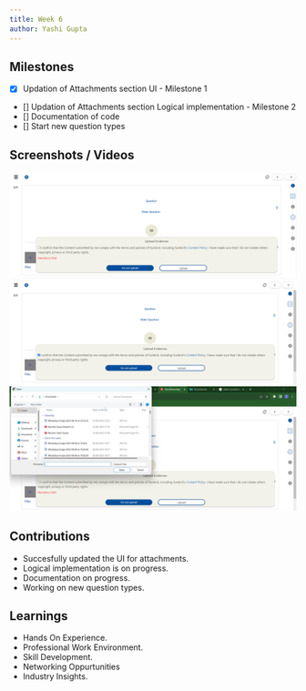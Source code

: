 ```yaml
---
title: Week 6
author: Yashi Gupta
---
```


## Milestones
- [x] Updation of Attachments section UI - Milestone 1
- [] Updation of Attachments section Logical implementation - Milestone 2
- [] Documentation of code
- [] Start new question types

## Screenshots / Videos 
![Alt text](<../../../../../images/Screenshot 2023-08-11 201658.png>)
![Alt text](<../../../../../images/Screenshot 2023-08-11 201718.png>)
![Alt text](<../../../../../images/Screenshot 2023-08-11 201728.png>)

## Contributions
- Succesfully updated the UI for attachments.
- Logical implementation is on progress.
- Documentation on progress.
- Working on new question types. 

## Learnings
- Hands On Experience.
- Professional Work Environment.
- Skill Development.
- Networking Oppurtunities
- Industry Insights.
